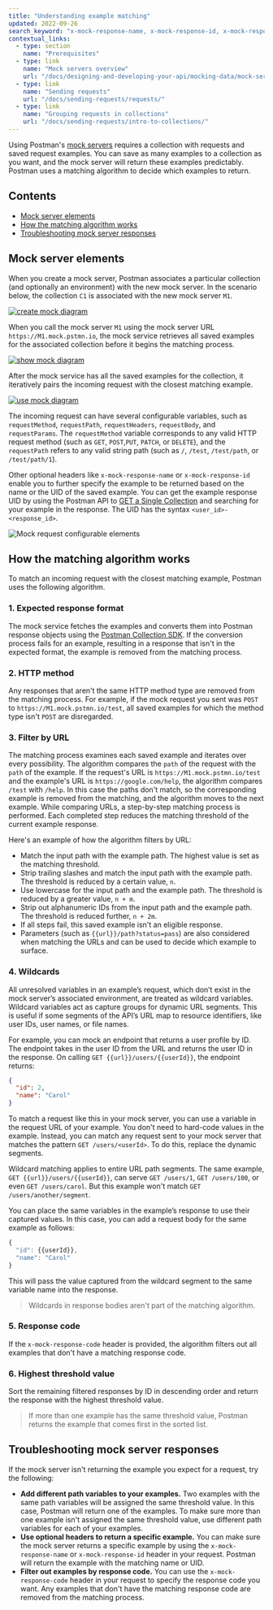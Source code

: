 ```yaml
---
title: "Understanding example matching"
updated: 2022-09-26
search_keyword: "x-mock-response-name, x-mock-response-id, x-mock-response-code, requestMethod, requestPath"
contextual_links:
  - type: section
    name: "Prerequisites"
  - type: link
    name: "Mock servers overview"
    url: "/docs/designing-and-developing-your-api/mocking-data/mock-servers-overview/"
  - type: link
    name: "Sending requests"
    url: "/docs/sending-requests/requests/"
  - type: link
    name: "Grouping requests in collections"
    url: "/docs/sending-requests/intro-to-collections/"
---
```


Using Postman's [mock servers](/docs/designing-and-developing-your-api/mocking-data/setting-up-mock/) requires a collection with requests and saved request examples. You can save as many examples to a collection as you want, and the mock server will return these examples predictably. Postman uses a matching algorithm to decide which examples to return.

## Contents

* [Mock server elements](#mock-server-elements)
* [How the matching algorithm works](#how-the-matching-algorithm-works)
* [Troubleshooting mock server responses](#troubleshooting-mock-server-responses)

## Mock server elements

When you create a mock server, Postman associates a particular collection (and optionally an environment) with the new mock server. In the scenario below, the collection `C1` is associated with the new mock server `M1`.

[![create mock diagram](https://assets.postman.com/postman-docs/create-mock-v9.jpg)](https://assets.postman.com/postman-docs/create-mock-v9.jpg)

When you call the mock server `M1` using the mock server URL `https://M1.mock.pstmn.io`, the mock service retrieves all saved examples for the associated collection before it begins the matching process.

[![show mock diagram](https://assets.postman.com/postman-docs/show-mock-v9.jpg)](https://assets.postman.com/postman-docs/show-mock-v9.jpg)

After the mock service has all the saved examples for the collection, it iteratively pairs the incoming request with the closest matching example.

[![use mock diagram](https://assets.postman.com/postman-docs/use-mock-v9.jpg)](https://assets.postman.com/postman-docs/use-mock-v9.jpg)

The incoming request can have several configurable variables, such as `requestMethod`, `requestPath`,  `requestHeaders`, `requestBody`, and `requestParams`. The `requestMethod` variable corresponds to any valid HTTP request method (such as `GET`, `POST`,`PUT`, `PATCH`, or `DELETE`), and the `requestPath` refers to any valid string path (such as `/`, `/test`, `/test/path`, or `/test/path/1`).

Other optional headers like `x-mock-response-name` or `x-mock-response-id` enable you to further specify the example to be returned based on the name or the UID of the saved example. You can get the example response UID by using the Postman API to [GET a Single Collection](https://documenter.getpostman.com/view/12959542/UV5XjJV8#a6a282df-907e-438b-8fe6-e5efaa60b8bf) and searching for your example in the response. The UID has the syntax `<user_id>-<response_id>`.

<img alt="Mock request configurable elements" src="https://assets.postman.com/postman-docs/mock-configurable-elements-v9-19.jpg"/>

## How the matching algorithm works

To match an incoming request with the closest matching example, Postman uses the following algorithm.

### 1. Expected response format

The mock service fetches the examples and converts them into Postman response objects using the [Postman Collection SDK](/docs/developer/collection-sdk/). If the conversion process fails for an example, resulting in a response that isn't in the expected format, the example is removed from the matching process.

### 2. HTTP method

Any responses that aren't the same HTTP method type are removed from the matching process. For example, if the mock request you sent was `POST` to `https://M1.mock.pstmn.io/test`, all saved examples for which the method type isn't `POST` are disregarded.

### 3. Filter by URL

The matching process examines each saved example and iterates over every possibility. The algorithm compares the `path` of the request with the `path` of the example. If the request's URL is `https://M1.mock.pstmn.io/test` and the example's URL is `https://google.com/help`, the algorithm compares `/test` with `/help`. In this case the paths don't match, so the corresponding example is removed from the matching, and the algorithm moves to the next example. While comparing URLs, a step-by-step matching process is performed. Each completed step reduces the matching threshold of the current example response.

Here's an example of how the algorithm filters by URL:

* Match the input path with the example path. The highest value is set as the matching threshold.
* Strip trailing slashes and match the input path with the example path. The threshold is reduced by a certain value, `n`.
* Use lowercase for the input path and the example path. The threshold is reduced by a greater value, `n + m`.
* Strip out alphanumeric IDs from the input path and the example path. The threshold is reduced further, `n + 2m`.
* If all steps fail, this saved example isn't an eligible response.
* Parameters (such as `{{url}}/path?status=pass`) are also considered when matching the URLs and can be used to decide which example to surface.

### 4. Wildcards

All unresolved variables in an example’s request, which don’t exist in the mock server’s associated environment, are treated as  wildcard variables. Wildcard variables act as capture groups for dynamic URL segments. This is useful if some segments of the API’s URL map to resource identifiers, like user IDs, user names, or file names.

For example, you can mock an endpoint that returns a user profile by ID. The endpoint takes in the user ID from the URL and returns the user ID in the response. On calling `GET {{url}}/users/{{userId}}`, the endpoint returns:

```json
{
  "id": 2,
  "name": "Carol"
}
```

To match a request like this in your mock server, you can use a variable in the request URL of your example. You don't need to hard-code values in the example. Instead, you can match any request sent to your mock server that matches the pattern `GET /users/<userId>`. To do this, replace the dynamic segments.

Wildcard matching applies to entire URL path segments. The same example, `GET {{url}}/users/{{userId}}`, can serve `GET /users/1`, `GET /users/100`, or even `GET /users/carol`. But this example won't match `GET /users/another/segment`.

You can place the same variables in the example’s response to use their captured values. In this case, you can add a request body for the same example as follows:

```js
{
  "id": {{userId}},
  "name": "Carol"
}
```

This will pass the value captured from the wildcard segment to the same variable name into the response.

> Wildcards in response bodies aren't part of the matching algorithm.

### 5. Response code

If the `x-mock-response-code` header is provided, the algorithm filters out all examples that don't have a matching response code.

### 6. Highest threshold value

Sort the remaining filtered responses by ID in descending order and return the response with the highest threshold value.

> If more than one example has the same threshold value, Postman returns the example that comes first in the sorted list.

## Troubleshooting mock server responses

If the mock server isn't returning the example you expect for a request, try the following:

* **Add different path variables to your examples.** Two examples with the same path variables will be assigned the same threshold value. In this case, Postman will return one of the examples. To make sure more than one example isn't assigned the same threshold value, use different path variables for each of your examples.
* **Use optional headers to return a specific example.** You can make sure the mock server returns a specific example by using the `x-mock-response-name` or `x-mock-response-id` header in your request. Postman will return the example with the matching name or UID.
* **Filter out examples by response code.** You can use the `x-mock-response-code` header in your request to specify the response code you want. Any examples that don't have the matching response code are removed from the matching process.
